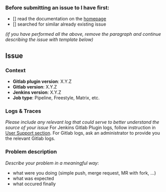 ### Before submitting an issue to I have first:

- [] read the documentation on the [homepage](https://github.com/jenkinsci/gitlab-plugin) 
- [] searched for similar already existing issue

*(if you have performed all the above, remove the paragraph and continue describing the issue with template below)*

## Issue

### Context
- **Gitlab plugin version**: X.Y.Z
- **Gitlab version**: X.Y.Z
- **Jenkins version**: X.Y.Z
- **Job type**: Pipeline, Freestyle, Matrix, etc.

### Logs & Traces

_Please include any relevant log that could serve to better understand the source of your issue_
For Jenkins Gitlab Plugin logs, follow instruction in [User Support section](https://github.com/jenkinsci/gitlab-plugin#user-support).
For Gitlab logs, ask an administrator to provide you the relevant Gitlab logs.

### Problem description

_Describe your problem in a meaningful way_:
- what were you doing (simple push, merge request, MR with fork, ...)
- what was expected
- what occured finally
